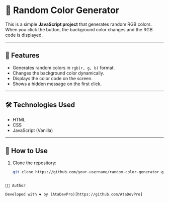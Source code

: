 # 🎨 Random Color Generator

This is a simple **JavaScript project** that generates random RGB colors.  
When you click the button, the background color changes and the RGB code is displayed.

---

## 🚀 Features
- Generates random colors in `rgb(r, g, b)` format.
- Changes the background color dynamically.
- Displays the color code on the screen.
- Shows a hidden message on the first click.

---

## 🛠️ Technologies Used
- HTML
- CSS
- JavaScript (Vanilla)

---


## 📂 How to Use
1. Clone the repository:
   ```bash
   git clone https://github.com/your-username/random-color-generator.git
```

👨‍💻 Author

Developed with ❤️ by (AtaDevPro)[https://github.com/AtaDevPro]
